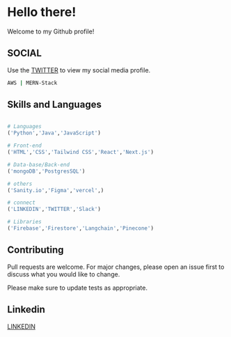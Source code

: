 # Hello there!

Welcome to my Github profile!

## SOCIAL

Use the [TWITTER](https://x.com/thapa_bimash) to view my social media profile.

```bash
AWS | MERN-Stack
```

## Skills and Languages

```python

# Languages
('Python','Java','JavaScript')

# Front-end
('HTML','CSS','Tailwind CSS','React','Next.js')

# Data-base/Back-end
('mongoDB','PostgresSQL')

# others
('Sanity.io','Figma','vercel',)

# connect
('LINKEDIN','TWITTER','Slack')

# Libraries
('Firebase','Firestore','Langchain','Pinecone')
```

## Contributing

Pull requests are welcome. For major changes, please open an issue first
to discuss what you would like to change.

Please make sure to update tests as appropriate.

## Linkedin

[LINKEDIN](https://www.linkedin.com/in/bimash-thapa-2060-2003-/)
